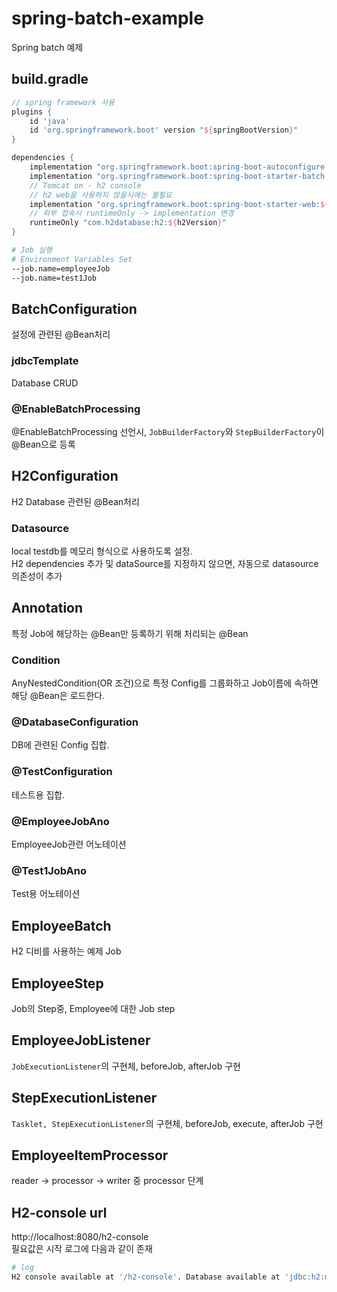 # spring-batch-example
Spring batch 예제

## build.gradle
```groovy
// spring framework 사용
plugins {
    id 'java'
    id 'org.springframework.boot' version "${springBootVersion}"
}
```
```groovy
dependencies {
    implementation "org.springframework.boot:spring-boot-autoconfigure:${springBootVersion}"
    implementation "org.springframework.boot:spring-boot-starter-batch:${springBootVersion}"
    // Tomcat on - h2 console
    // h2 web을 사용하지 않을시에는 불필요
    implementation "org.springframework.boot:spring-boot-starter-web:${springBootVersion}"
    // 외부 접속시 runtimeOnly -> implementation 변경
    runtimeOnly "com.h2database:h2:${h2Version}"
}
```

```bash
# Job 실행
# Environment Variables Set
--job.name=employeeJob
--job.name=test1Job
```

## BatchConfiguration
설정에 관련된 @Bean처리

### jdbcTemplate
Database CRUD

### @EnableBatchProcessing
@EnableBatchProcessing 선언시, `JobBuilderFactory`와 `StepBuilderFactory`이 @Bean으로 등록  

## H2Configuration
H2 Database 관련된 @Bean처리  

### Datasource
local testdb를 메모리 형식으로 사용하도록 설정.  
H2 dependencies 추가 및 dataSource를 지정하지 않으면, 자동으로 datasource 의존성이 추가

## Annotation
특정 Job에 해당하는 @Bean만 등록하기 위해 처리되는 @Bean  

### Condition
AnyNestedCondition(OR 조건)으로 특정 Config를 그룹화하고 Job이름에 속하면 해당 @Bean은 로드한다.

### @DatabaseConfiguration
DB에 관련된 Config 집합.  

### @TestConfiguration
테스트용 집합.  

### @EmployeeJobAno
EmployeeJob관련 어노테이션

### @Test1JobAno
Test용 어노테이션

## EmployeeBatch
H2 디비를 사용하는 예제 Job  

## EmployeeStep
Job의 Step중, Employee에 대한 Job step

## EmployeeJobListener
`JobExecutionListener`의 구현체, beforeJob, afterJob 구현  

## StepExecutionListener
`Tasklet, StepExecutionListener`의 구현체, beforeJob, execute, afterJob 구현  

## EmployeeItemProcessor  
reader -> processor -> writer 중 processor 단계

## H2-console url
http://localhost:8080/h2-console  
필요값은 시작 로그에 다음과 같이 존재  
```bash
# log
H2 console available at '/h2-console'. Database available at 'jdbc:h2:mem:testdb'
```